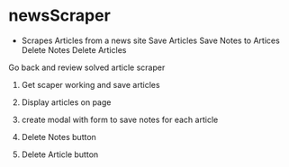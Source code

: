 # newsScraper



* Scrapes Articles from a news site
   Save Articles
   Save Notes to Artices
   Delete Notes
   Delete Articles


Go back and review solved article scraper


   1.  Get scaper working and save articles

   2.  Display articles on page

   3.  create modal with form to save notes for each article

   4.  Delete Notes button

   5.  Delete Article button

